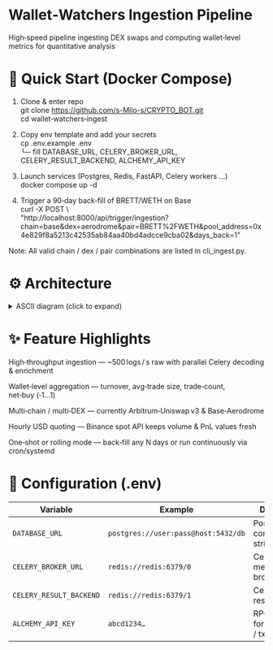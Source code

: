 # Wallet‑Watchers Ingestion Pipeline
High‑speed pipeline ingesting DEX swaps and computing wallet‑level metrics for quantitative analysis

# 🚀 Quick Start (Docker Compose)

1. Clone & enter repo <br>
git clone https://github.com/s-Milo-s/CRYPTO_BOT.git <br>
cd wallet‑watchers‑ingest 

2. Copy env template and add your secrets <br>
cp .env.example .env <br>
  └─ fill DATABASE_URL, CELERY_BROKER_URL, CELERY_RESULT_BACKEND, ALCHEMY_API_KEY

3. Launch services (Postgres, Redis, FastAPI, Celery workers …) <br>
docker compose up -d

4. Trigger a 90‑day back‑fill of BRETT/WETH on Base <br>
curl -X POST \ <br>
  "http://localhost:8000/api/trigger/ingestion?chain=base&dex=aerodrome&pair=BRETT%2FWETH&pool_address=0x4e829f8a5213c42535ab84aa40bd4adcce9cba02&days_back=1"

Note: All valid chain / dex / pair combinations are listed in cli_ingest.py.

# ⚙️ Architecture
<details>
<summary>ASCII diagram (click to expand)</summary>

```text
                                              +-----------------+
                                              |   Alchemy Node  |
                                              +-----------------+
                                                    ^     |
                                                    |     |  eth_getLogs
                               refresh quote prices |     |
+-----------------+                                 |     |
|   Binance API   |---------------------------------+     |
+-----------------+                                       |
                                                          |  eth_getTransactionByHash
                                                          |
                   +---------------------------+          |
                   |  FastAPI (CLI launcher)   |          |
                   +---------------------------+          |
                               |                          |
                               v                          |
            +-----------------------------------+         |
            |   Find pool & start‑for‑loop      |          |
            +-----------------------------------+          |
                               |                           |
                               v                           |
            +-----------------------------------+<---------+
            | Log‑fetch / Block‑time cache      |
            +-----------------------------------+
                         |            |\
     fan‑out to decoders |            | \  (parallel Celery workflow)
                         v            v  \
        +--------------------+  +--------------------+  +--------------------+
        |   Celery Decoder   |  |   Celery Decoder   |  |   Celery Decoder   |
        +--------------------+  +--------------------+  +--------------------+
                |                     |                       |
                v                     v                       v
        +--------------------+  +--------------------+  +--------------------+
        | Celery Enrichment  |  | Celery Enrichment  |  | Celery Enrichment  |
        +--------------------+  +--------------------+  +--------------------+
                \______________   _________|___________   __________________/
                               \ /                     \ /
                                v                       v
                      +---------------------------------------+
                      |     Aggregator  ➜  upsert swaps       |
                      +---------------------------------------+
                                        |
                                        v
                              +---------------------+
                              |   Postgres DB       |
                              +---------------------+
                                        ^
                                        |
                              +---------------------+
                              |   Express Server    |
                              +---------------------+
                                        ^
                                        |
                              +---------------------+
                              | React/Vite Frontend |
                              +---------------------+
```

</details>

# ✨ Feature Highlights
High‑throughput ingestion — ~500 logs / s raw with parallel Celery decoding & enrichment

Wallet‑level aggregation — turnover, avg‑trade size, trade‑count, net‑buy (‑1…1)

Multi‑chain / multi‑DEX — currently Arbitrum‑Uniswap v3 & Base‑Aerodrome

Hourly USD quoting — Binance spot API keeps volume & PnL values fresh

One‑shot or rolling mode — back‑fill any N days or run continuously via cron/systemd

# 🔑 Configuration (.env)

| Variable                | Example                             | Description                                |
| ----------------------- | ----------------------------------- | ------------------------------------------ |
| `DATABASE_URL`          | `postgres://user:pass@host:5432/db` | Postgres connection string                 |
| `CELERY_BROKER_URL`     | `redis://redis:6379/0`              | Celery message broker                      |
| `CELERY_RESULT_BACKEND` | `redis://redis:6379/1`              | Celery task results                        |
| `ALCHEMY_API_KEY`       | `abcd1234…`                         | RPC access for `eth_getLogs` / tx look‑ups |



